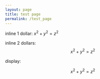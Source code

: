 ```yaml
---
layout: page
title: test page
permalink: /test_page
---
```


inline 1 dollar: $x^2+y^2=z^2$

inline 2 dollars: $$x^2+y^2=z^2$$

display:

$$x^2+y^2=z^2$$